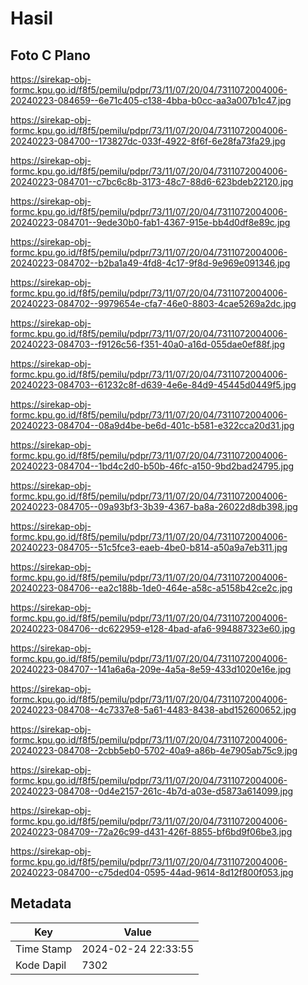 # Hasil

## Foto C Plano

https://sirekap-obj-formc.kpu.go.id/f8f5/pemilu/pdpr/73/11/07/20/04/7311072004006-20240223-084659--6e71c405-c138-4bba-b0cc-aa3a007b1c47.jpg

https://sirekap-obj-formc.kpu.go.id/f8f5/pemilu/pdpr/73/11/07/20/04/7311072004006-20240223-084700--173827dc-033f-4922-8f6f-6e28fa73fa29.jpg

https://sirekap-obj-formc.kpu.go.id/f8f5/pemilu/pdpr/73/11/07/20/04/7311072004006-20240223-084701--c7bc6c8b-3173-48c7-88d6-623bdeb22120.jpg

https://sirekap-obj-formc.kpu.go.id/f8f5/pemilu/pdpr/73/11/07/20/04/7311072004006-20240223-084701--9ede30b0-fab1-4367-915e-bb4d0df8e89c.jpg

https://sirekap-obj-formc.kpu.go.id/f8f5/pemilu/pdpr/73/11/07/20/04/7311072004006-20240223-084702--b2ba1a49-4fd8-4c17-9f8d-9e969e091346.jpg

https://sirekap-obj-formc.kpu.go.id/f8f5/pemilu/pdpr/73/11/07/20/04/7311072004006-20240223-084702--9979654e-cfa7-46e0-8803-4cae5269a2dc.jpg

https://sirekap-obj-formc.kpu.go.id/f8f5/pemilu/pdpr/73/11/07/20/04/7311072004006-20240223-084703--f9126c56-f351-40a0-a16d-055dae0ef88f.jpg

https://sirekap-obj-formc.kpu.go.id/f8f5/pemilu/pdpr/73/11/07/20/04/7311072004006-20240223-084703--61232c8f-d639-4e6e-84d9-45445d0449f5.jpg

https://sirekap-obj-formc.kpu.go.id/f8f5/pemilu/pdpr/73/11/07/20/04/7311072004006-20240223-084704--08a9d4be-be6d-401c-b581-e322cca20d31.jpg

https://sirekap-obj-formc.kpu.go.id/f8f5/pemilu/pdpr/73/11/07/20/04/7311072004006-20240223-084704--1bd4c2d0-b50b-46fc-a150-9bd2bad24795.jpg

https://sirekap-obj-formc.kpu.go.id/f8f5/pemilu/pdpr/73/11/07/20/04/7311072004006-20240223-084705--09a93bf3-3b39-4367-ba8a-26022d8db398.jpg

https://sirekap-obj-formc.kpu.go.id/f8f5/pemilu/pdpr/73/11/07/20/04/7311072004006-20240223-084705--51c5fce3-eaeb-4be0-b814-a50a9a7eb311.jpg

https://sirekap-obj-formc.kpu.go.id/f8f5/pemilu/pdpr/73/11/07/20/04/7311072004006-20240223-084706--ea2c188b-1de0-464e-a58c-a5158b42ce2c.jpg

https://sirekap-obj-formc.kpu.go.id/f8f5/pemilu/pdpr/73/11/07/20/04/7311072004006-20240223-084706--dc622959-e128-4bad-afa6-994887323e60.jpg

https://sirekap-obj-formc.kpu.go.id/f8f5/pemilu/pdpr/73/11/07/20/04/7311072004006-20240223-084707--141a6a6a-209e-4a5a-8e59-433d1020e16e.jpg

https://sirekap-obj-formc.kpu.go.id/f8f5/pemilu/pdpr/73/11/07/20/04/7311072004006-20240223-084708--4c7337e8-5a61-4483-8438-abd152600652.jpg

https://sirekap-obj-formc.kpu.go.id/f8f5/pemilu/pdpr/73/11/07/20/04/7311072004006-20240223-084708--2cbb5eb0-5702-40a9-a86b-4e7905ab75c9.jpg

https://sirekap-obj-formc.kpu.go.id/f8f5/pemilu/pdpr/73/11/07/20/04/7311072004006-20240223-084708--0d4e2157-261c-4b7d-a03e-d5873a614099.jpg

https://sirekap-obj-formc.kpu.go.id/f8f5/pemilu/pdpr/73/11/07/20/04/7311072004006-20240223-084709--72a26c99-d431-426f-8855-bf6bd9f06be3.jpg

https://sirekap-obj-formc.kpu.go.id/f8f5/pemilu/pdpr/73/11/07/20/04/7311072004006-20240223-084700--c75ded04-0595-44ad-9614-8d12f800f053.jpg


## Metadata

| Key        | Value               |
| ---------- | ------------------- |
| Time Stamp | 2024-02-24 22:33:55 |
| Kode Dapil | 7302                |




